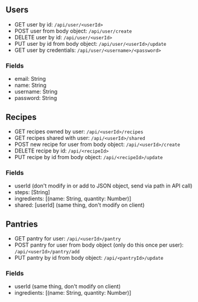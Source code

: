 ## Users

* GET user by id: `/api/user/<userId>`
* POST user from body object: `/api/user/create`
* DELETE user by id: `/api/user/<userId>`
* PUT user by id from body object: `/api/user/<userId>/update`
* GET user by credentials: `/api/user/<username>/<password>`

### Fields
* email: String
* name: String
* username: String
* password: String

## Recipes

* GET recipes owned by user: `/api/<userId>/recipes`
* GET recipes shared with user: `/api/<userId>/shared`
* POST new recipe for user from body object: `/api/<userId>/create`
* DELETE recipe by id: `/api/<recipeId>`
* PUT recipe by id from body object: `/api/<recipeId>/update`

### Fields
* userId (don't modify in or add to JSON object, send via path in API call)
* steps: [String]
* ingredients: [(name: String, quantity: Number)]
* shared: [userId] (same thing, don't modify on client)

## Pantries

* GET pantry for user: `/api/<userId>/pantry`
* POST pantry for user from body object (only do this once per user): `/api/<userId>/pantry/add`
* PUT pantry by id from body object: `/api/<pantryId>/update`

### Fields
* userId (same thing, don't modify on client)
* ingredients: [(name: String, quantity: Number)]

